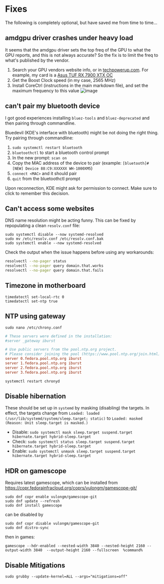 # Fixes

The following is completely optional, but have saved me from time to time...

## amdgpu driver crashes under heavy load

It seems that the amdgpu driver sets the top freq of the GPU to what the GPU reports, and this is not always accurate? So the fix is to limit the freq to what's published by the vendor.

1. Search your GPU vendors website info, or in [techpowerup.com](https://www.techpowerup.com). For example, my card is a [Asus TUF RX 7900 XTX OC](https://www.techpowerup.com/gpu-specs/asus-tuf-rx-7900-xtx-gaming-oc.b9931)
2. Get the Boost Clock speed (in my case, 2565 MHz)
3. Install CoreCtrl (instructions in the main markdown file), and set the maximum frequency to this value ![image](https://github.com/user-attachments/assets/fa31a96a-1dc6-482d-8ac4-4162125471f1)

## can't pair my bluetooth device

I got good experiences installing `bluez-tools` and `bluez-deprecated` and then pairing through commandline.

Bluedevil (KDE's interface with bluetooth) might be not doing the right thing. Try pairing through commandline:

1. `sudo systemctl restart bluetooth`
2. `bluetoothctl` to start a bluetooth control prompt
3. In the new prompt: `scan on`
4. Copy the MAC address of the device to pair (example: `[bluetooth]# [NEW] Device 88:C9:XXXXXX WH-1000XM5`)
5. `connect <MAC>` and it should pair
6. `quit` from the bluetoothctl prompt

Upon reconnection, KDE might ask for permission to connect. Make sure to click to remember this decision.

## Can't access some websites

DNS name resolution might be acting funny. This can be fixed by repopulating a clean `resolv.conf` file:

```shell
sudo systemctl disable --now systemd-resolved
sudo mv /etc/resolv.conf /etc/resolv.conf.bak
sudo systemctl enable --now systemd-resolved
```

Check the output when the issue happens before using any workarounds:

```bash
resolvectl --no-pager status
resolvectl --no-pager query domain.that.works
resolvectl --no-pager query domain.that.fails
```

## Timezone in motherboard

```
timedatectl set-local-rtc 0
timedatectl set-ntp true
```

## NTP using gateway

```
sudo nano /etc/chrony.conf
```

```conf
# These servers were defined in the installation:
#server _gateway iburst

# Use public servers from the pool.ntp.org project.
# Please consider joining the pool (https://www.pool.ntp.org/join.html).
server 0.fedora.pool.ntp.org iburst
server 1.fedora.pool.ntp.org iburst
server 2.fedora.pool.ntp.org iburst
server 3.fedora.pool.ntp.org iburst
```

```
systemctl restart chronyd
```

## Disable hibernation

These should be set up in `systemd` by masking (disabling) the targets. In effect, the targets change from `Loaded: loaded (/usr/lib/systemd/system/sleep.target; static)` to `Loaded: masked (Reason: Unit sleep.target is masked.)`

- Disable: `sudo systemctl mask sleep.target suspend.target hibernate.target hybrid-sleep.target`
- Check: `sudo systemctl status sleep.target suspend.target hibernate.target hybrid-sleep.target`
- Enable: `sudo systemctl unmask sleep.target suspend.target hibernate.target hybrid-sleep.target`

## HDR on gamescope

Requires latest gamescope, which can be installed from https://copr.fedorainfracloud.org/coprs/vulongm/gamescope-git/

```shell
sudo dnf copr enable vulongm/gamescope-git
sudo dnf update --refresh
sudo dnf install gamescope
```

can be disabled by

```shell
sudo dnf copr disable vulongm/gamescope-git
sudo dnf distro-sync
```

then in games:

```
gamescope --hdr-enabled --nested-width 3840 --nested-height 2160 --output-width 3840  --output-height 2160 --fullscreen  %command%
```

## Disable Mitigations

`sudo grubby --update-kernel=ALL --args="mitigations=off"`
